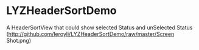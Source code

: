 # LYZHeaderSortDemo
A HeaderSortView that could show selected Status and unSelected Status
(http://github.com/leroyli/LYZHeaderSortDemo/raw/master/Screen Shot.png)
